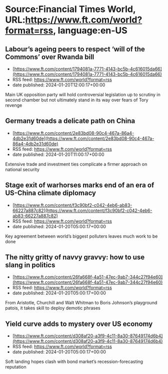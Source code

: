 # Source:Financial Times World, URL:https://www.ft.com/world?format=rss, language:en-US

## Labour’s ageing peers to respect ‘will of the Commons’ over Rwanda bill
 - [https://www.ft.com/content/1794081a-7771-4143-bc5b-4c616015da66](https://www.ft.com/content/1794081a-7771-4143-bc5b-4c616015da66)
 - RSS feed: https://www.ft.com/world?format=rss
 - date published: 2024-01-20T12:00:17+00:00

Main UK opposition party will hold controversial legislation up to scrutiny in second chamber but not ultimately stand in its way over fears of Tory revenge

## Germany treads a delicate path on China
 - [https://www.ft.com/content/2e83bd08-90c4-467a-86a4-4db2e31d60de](https://www.ft.com/content/2e83bd08-90c4-467a-86a4-4db2e31d60de)
 - RSS feed: https://www.ft.com/world?format=rss
 - date published: 2024-01-20T11:00:17+00:00

Extensive trade and investment ties complicate a firmer approach on national security

## Stage exit of warhorses marks end of an era of US-China climate diplomacy
 - [https://www.ft.com/content/f3c90bf2-c042-4eb6-ab83-66227a887c82](https://www.ft.com/content/f3c90bf2-c042-4eb6-ab83-66227a887c82)
 - RSS feed: https://www.ft.com/world?format=rss
 - date published: 2024-01-20T05:00:17+00:00

Key agreement between world’s biggest polluters leaves much work to be done

## The nitty gritty of navvy gravvy: how to use slang in politics
 - [https://www.ft.com/content/26fa668f-4a51-47ec-9ab7-344c27f94e60](https://www.ft.com/content/26fa668f-4a51-47ec-9ab7-344c27f94e60)
 - RSS feed: https://www.ft.com/world?format=rss
 - date published: 2024-01-20T05:00:17+00:00

From Aristotle, Churchill and Walt Whitman to Boris Johnson’s playground patois, it takes skill to deploy demotic phrases

## Yield curve adds to mystery over US economy
 - [https://www.ft.com/content/d308af20-a3f9-4c11-8a30-87649174d6b4](https://www.ft.com/content/d308af20-a3f9-4c11-8a30-87649174d6b4)
 - RSS feed: https://www.ft.com/world?format=rss
 - date published: 2024-01-20T05:00:17+00:00

Soft landing hopes clash with bond market’s recession-forecasting reputation

